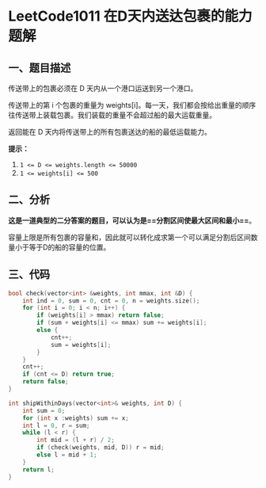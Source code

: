 # LeetCode1011 在D天内送达包裹的能力 题解

## 一、题目描述

传送带上的包裹必须在 D 天内从一个港口运送到另一个港口。

传送带上的第 i 个包裹的重量为 weights[i]。每一天，我们都会按给出重量的顺序往传送带上装载包裹。我们装载的重量不会超过船的最大运载重量。

返回能在 D 天内将传送带上的所有包裹送达的船的最低运载能力。

**提示：**

1. `1 <= D <= weights.length <= 50000`
2. `1 <= weights[i] <= 500`



## 二、分析

**这是一道典型的二分答案的题目，可以认为是==分割区间使最大区间和最小==**。

容量上限是所有包裹的容量和，因此就可以转化成求第一个可以满足分割后区间数量小于等于D的船的容量的位置。



## 三、代码

```c++
bool check(vector<int> &weights, int mmax, int &D) {
    int ind = 0, sum = 0, cnt = 0, n = weights.size();
    for (int i = 0; i < n; i++) {
        if (weights[i] > mmax) return false;
        if (sum + weights[i] <= mmax) sum += weights[i];
        else {
            cnt++;
            sum = weights[i];
        }
    }
    cnt++;
    if (cnt <= D) return true;
    return false;
}

int shipWithinDays(vector<int>& weights, int D) {
    int sum = 0;
    for (int x :weights) sum += x;
    int l = 0, r = sum;
    while (l < r) {
        int mid = (l + r) / 2;
        if (check(weights, mid, D)) r = mid;
        else l = mid + 1;
    }
    return l;
}
```

